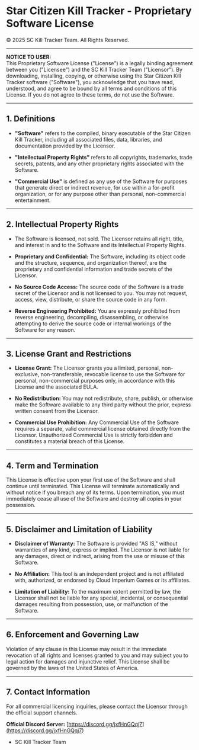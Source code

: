 # Star Citizen Kill Tracker - Proprietary Software License  
© 2025 SC Kill Tracker Team. All Rights Reserved.

---

**NOTICE TO USER:**  
This Proprietary Software License ("License") is a legally binding agreement between you ("Licensee") and the SC Kill Tracker Team ("Licensor"). By downloading, installing, copying, or otherwise using the Star Citizen Kill Tracker software ("Software"), you acknowledge that you have read, understood, and agree to be bound by all terms and conditions of this License. If you do not agree to these terms, do not use the Software.

---

## 1. Definitions

- **"Software"** refers to the compiled, binary executable of the Star Citizen Kill Tracker, including all associated files, data, libraries, and documentation provided by the Licensor.

- **"Intellectual Property Rights"** refers to all copyrights, trademarks, trade secrets, patents, and any other proprietary rights associated with the Software.

- **"Commercial Use"** is defined as any use of the Software for purposes that generate direct or indirect revenue, for use within a for-profit organization, or for any purpose other than personal, non-commercial entertainment.

---

## 2. Intellectual Property Rights

- The Software is licensed, not sold. The Licensor retains all right, title, and interest in and to the Software and its Intellectual Property Rights.

- **Proprietary and Confidential:** The Software, including its object code and the structure, sequence, and organization thereof, are the proprietary and confidential information and trade secrets of the Licensor.

- **No Source Code Access:** The source code of the Software is a trade secret of the Licensor and is not licensed to you. You may not request, access, view, distribute, or share the source code in any form.

- **Reverse Engineering Prohibited:** You are expressly prohibited from reverse engineering, decompiling, disassembling, or otherwise attempting to derive the source code or internal workings of the Software for any reason.

---

## 3. License Grant and Restrictions

- **License Grant:** The Licensor grants you a limited, personal, non-exclusive, non-transferable, revocable license to use the Software for personal, non-commercial purposes only, in accordance with this License and the associated EULA.

- **No Redistribution:** You may not redistribute, share, publish, or otherwise make the Software available to any third party without the prior, express written consent from the Licensor.

- **Commercial Use Prohibition:** Any Commercial Use of the Software requires a separate, valid commercial license obtained directly from the Licensor. Unauthorized Commercial Use is strictly forbidden and constitutes a material breach of this License.

---

## 4. Term and Termination

This License is effective upon your first use of the Software and shall continue until terminated. This License will terminate automatically and without notice if you breach any of its terms. Upon termination, you must immediately cease all use of the Software and destroy all copies in your possession.

---

## 5. Disclaimer and Limitation of Liability

- **Disclaimer of Warranty:** The Software is provided "AS IS," without warranties of any kind, express or implied. The Licensor is not liable for any damages, direct or indirect, arising from the use or misuse of this Software.

- **No Affiliation:** This tool is an independent project and is not affiliated with, authorized, or endorsed by Cloud Imperium Games or its affiliates.

- **Limitation of Liability:** To the maximum extent permitted by law, the Licensor shall not be liable for any special, incidental, or consequential damages resulting from possession, use, or malfunction of the Software.

---

## 6. Enforcement and Governing Law

Violation of any clause in this License may result in the immediate revocation of all rights and licenses granted to you and may subject you to legal action for damages and injunctive relief. This License shall be governed by the laws of the United States of America.

---

## 7. Contact Information

For all commercial licensing inquiries, please contact the Licensor through the official support channels.

**Official Discord Server:** [https://discord.gg/jxfHnGQqj7](https://discord.gg/jxfHnGQqj7)


- SC Kill Tracker Team
